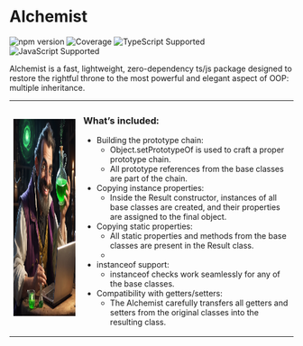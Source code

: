 # Alchemist

![npm version](https://img.shields.io/npm/v/alchemist)
![Coverage](https://img.shields.io/badge/Coverage-90.00%-brightgreen)
![TypeScript Supported](https://img.shields.io/badge/TypeScript-%3E%3D4.0-blue)
![JavaScript Supported](https://img.shields.io/badge/JavaScript-ES6+-yellow)

Alchemist is a fast, lightweight, zero-dependency ts/js package designed to restore the rightful throne to the most powerful and elegant aspect of OOP: multiple inheritance.

<table>
  <tr>
    <td>
      <img src="docs/res/alchemist.png" alt="Alchemist Image" style="width: 350px; height: 350px; margin-right: 20px;"/>
    </td>
    <td>
      <div>
        <h3>What’s included:</h3>
        <ul style="list-style-image: url('docs/res/green-check-mark-16.png');">
          <li>Building the prototype chain:
            <ul style="list-style-image: none;">
              <li>Object.setPrototypeOf is used to craft a proper prototype chain.</li>
              <li>All prototype references from the base classes are part of the chain.</li>
            </ul>
          </li>
          <li>Copying instance properties:
            <ul style="list-style-image: none;">
              <li>Inside the Result constructor, instances of all base classes are created, and their properties are assigned to the final object.</li>
            </ul>
          </li>
          <li>Copying static properties:
            <ul style="list-style-image: none;">
              <li>All static properties and methods from the base classes are present in the Result class.<li>
            </ul>
          </li>
          <li>instanceof support:
            <ul style="list-style-image: none;">
              <li>instanceof checks work seamlessly for any of the base classes.</li>
            </ul>
          </li>
          <li>Compatibility with getters/setters:
            <ul style="list-style-image: none;">
              <li>The Alchemist carefully transfers all getters and setters from the original classes into the resulting class.</li>
            </ul>
          </li>
        </ul>
      </div>
    </td>
  </tr>
</table>
